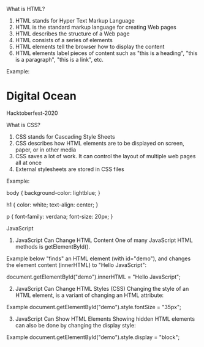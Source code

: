 What is HTML?

1. HTML stands for Hyper Text Markup Language
2. HTML is the standard markup language for creating Web pages
3. HTML describes the structure of a Web page
4. HTML consists of a series of elements
5. HTML elements tell the browser how to display the content
6. HTML elements label pieces of content such as "this is a heading", "this is a paragraph", "this is a link", etc.

Example:
 
<!DOCTYPE html> 
<html>
<head>
<title>Title</title>
</head>
<body>

<h1>Digital Ocean</h1>
<p>Hacktoberfest-2020</p>

</body>
</html> 

<!------------------------------------------------------------------------------------------------------>

What is CSS?

1. CSS stands for Cascading Style Sheets
2. CSS describes how HTML elements are to be displayed on screen, paper, or in other media
3. CSS saves a lot of work. It can control the layout of multiple web pages all at once
4. External stylesheets are stored in CSS files

Example:

body {
  background-color: lightblue;
}

h1 {
  color: white;
  text-align: center;
}

p {
  font-family: verdana;
  font-size: 20px;
}

<!--------------------------------------------------------------------------------------------------------->


JavaScript

1. JavaScript Can Change HTML Content
One of many JavaScript HTML methods is getElementById().

Example below "finds" an HTML element (with id="demo"), and changes the element content (innerHTML) to "Hello JavaScript":

document.getElementById("demo").innerHTML = "Hello JavaScript";

2. JavaScript Can Change HTML Styles (CSS)
Changing the style of an HTML element, is a variant of changing an HTML attribute:

Example
document.getElementById("demo").style.fontSize = "35px";

3. JavaScript Can Show HTML Elements
Showing hidden HTML elements can also be done by changing the display style:

Example
document.getElementById("demo").style.display = "block";


